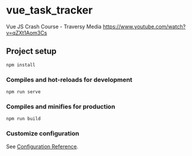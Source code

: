 # vue_task_tracker
Vue JS Crash Course - Traversy Media
https://www.youtube.com/watch?v=qZXt1Aom3Cs


## Project setup
```
npm install
```

### Compiles and hot-reloads for development
```
npm run serve
```

### Compiles and minifies for production
```
npm run build
```

### Customize configuration
See [Configuration Reference](https://cli.vuejs.org/config/).
